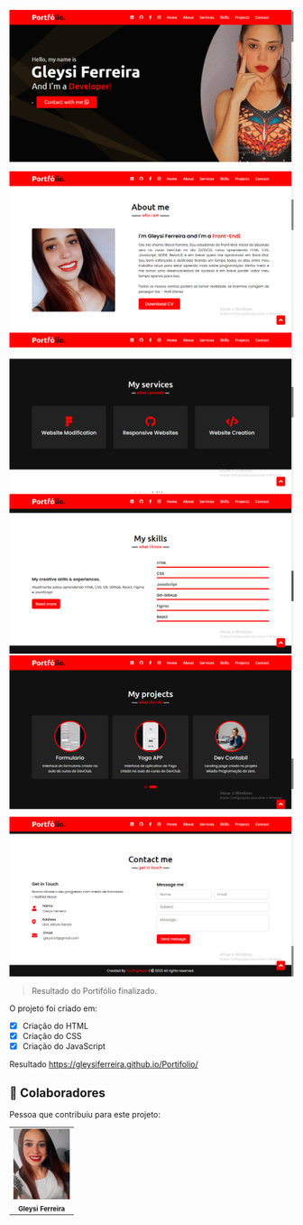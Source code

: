 <img src="./images/port1.png" alt="portifólio"> <img src="./images/port2.png" alt="portifólio">
<img src="./images/port3.png" alt="portifólio"> <img src="./images/port4.png" alt="portifólio">
<img src="./images/port5.png" alt="portifólio"> <img src="./images/port6.png" alt="portifólio">

> Resultado do Portifólio finalizado.

O projeto foi criado em:

- [x] Criação do HTML
- [x] Criação do CSS
- [x] Criação do JavaScript

Resultado https://gleysiferreira.github.io/Portifolio/

## 🤝 Colaboradores

Pessoa que contribuiu para este projeto:

<table>
  <tr>
    <td align="center">
        <img src="./images/EU.jpg" width="100px;" alt="Foto da Gleysi"/><br>
        <sub>
          <b>Gleysi Ferreira</b>
        </sub>
      </a>
    </td>
   </tr>
</table>
